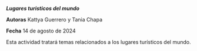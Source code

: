 ***Lugares turisticos del mundo***


**Autoras** Kattya Guerrero y Tania Chapa

**Fecha** 14 de agosto de 2024

Esta actividad tratará temas relacionados a los lugares turísticos del mundo.


